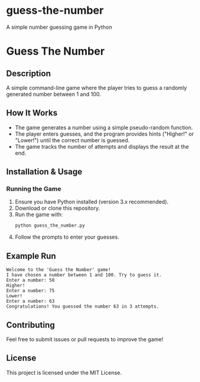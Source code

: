 # guess-the-number
A simple number guessing game in Python
# Guess The Number

## Description
A simple command-line game where the player tries to guess a randomly generated number between 1 and 100.

## How It Works
- The game generates a number using a simple pseudo-random function.
- The player enters guesses, and the program provides hints ("Higher!" or "Lower!") until the correct number is guessed.
- The game tracks the number of attempts and displays the result at the end.
 
## Installation & Usage
### Running the Game
1. Ensure you have Python installed (version 3.x recommended).
2. Download or clone this repository.
3. Run the game with:
   ```sh
   python guess_the_number.py
   ```
4. Follow the prompts to enter your guesses.

## Example Run
```
Welcome to the 'Guess the Number' game! 
I have chosen a number between 1 and 100. Try to guess it.
Enter a number: 50
Higher!
Enter a number: 75
Lower!
Enter a number: 63
Congratulations! You guessed the number 63 in 3 attempts.
```

## Contributing
Feel free to submit issues or pull requests to improve the game!

## License
This project is licensed under the MIT License.


